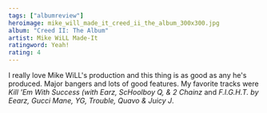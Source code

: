 ```yaml
---
tags: ["albumreview"]
heroimage: mike_will_made_it_creed_ii_the_album_300x300.jpg
album: "Creed II: The Album"
artist: Mike WiLL Made-It
ratingword: Yeah!
rating: 4
---
```


I really love Mike WiLL's production and this thing is as good as any he's
produced. Major bangers and lots of good features. My favorite tracks were _Kill
'Em With Success (with Earz, ScHoolboy Q, &amp; 2 Chainz_ and _F.I.G.H.T. by
Eearz, Gucci Mane, YG, Trouble, Quavo & Juicy J_.
